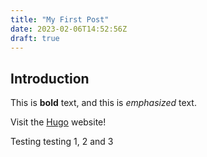 ```yaml
---
title: "My First Post"
date: 2023-02-06T14:52:56Z
draft: true
---
```


## Introduction

This is **bold** text, and this is *emphasized* text.

Visit the [Hugo](https://gohugo.io) website!

Testing testing 1, 2 and 3
